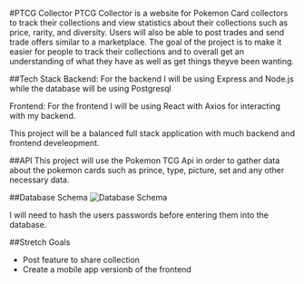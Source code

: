 #PTCG Collector
PTCG Collector is a website for Pokemon Card collectors to track their collections and view statistics about their collections such as price, rarity, and diversity. Users will also be able to post trades and send trade offers similar to a marketplace. The goal of the project is to make it easier for people to track their collections and to overall get an understanding of what they have as well as get things theyve been wanting.

##Tech Stack
Backend: For the backend I will be using Express and Node.js while the database will be using Postgresql 

Frontend: For the frontend I will be using React with Axios for interacting with my backend.

This project will be a balanced full stack application with much backend and frontend develeopment. 

##API
This project will use the Pokemon TCG Api in order to gather data about the pokemon cards such as prince, type, picture, set and any other necessary data. 

##Database Schema
![Database Schema](/Users/zach/springboard/PTCG-Collector/PTCG-schema.png)

I will need to hash the users passwords before entering them into the database.

##Stretch Goals
* Post feature to share collection
* Create a mobile app versionb of the frontend
